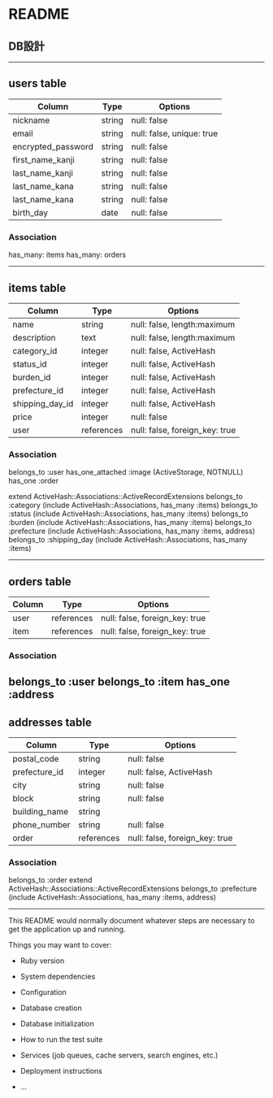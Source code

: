 # README

## DB設計
---
## users table

| Column             | Type    | Options                   |
| ------------------ | ------- | ------------------------- |
| nickname           | string  | null: false               |
| email              | string  | null: false, unique: true |
| encrypted_password | string  | null: false               |
| first_name_kanji   | string  | null: false               |
| last_name_kanji    | string  | null: false               |
| last_name_kana     | string  | null: false               |
| last_name_kana     | string  | null: false               |
| birth_day          | date    | null: false               |


### Association

has_many: items
has_many: orders

---
## items table

| Column          | Type       | Options                        |
| --------------- | ---------- | ------------------------------ |
| name            | string     | null: false, length:maximum    |
| description     | text       | null: false, length:maximum    |
| category_id     | integer    | null: false, ActiveHash        | 
| status_id       | integer    | null: false, ActiveHash        |
| burden_id       | integer    | null: false, ActiveHash        |
| prefecture_id   | integer    | null: false, ActiveHash        |
| shipping_day_id | integer    | null: false, ActiveHash        |
| price           | integer    | null: false                    |
| user            | references | null: false, foreign_key: true |


### Association

belongs_to :user
has_one_attached :image (ActiveStorage, NOTNULL)
has_one :order

extend ActiveHash::Associations::ActiveRecordExtensions
  belongs_to :category (include ActiveHash::Associations, has_many :items)
  belongs_to :status (include ActiveHash::Associations, has_many :items)
  belongs_to :burden (include ActiveHash::Associations, has_many :items)
  belongs_to :prefecture (include ActiveHash::Associations, has_many :items, address)
  belongs_to :shipping_day (include ActiveHash::Associations, has_many :items)

---
## orders table

| Column | Type       | Options                        |
| ------ | ---------- | ------------------------------ |
| user   | references | null: false, foreign_key: true |
| item   | references | null: false, foreign_key: true |


### Association

belongs_to :user
belongs_to :item
has_one :address
---
## addresses table

| Column        | Type       | Options                        |
| ------------- | ---------- | ------------------------------ |
| postal_code   | string     | null: false                    |
| prefecture_id | integer    | null: false, ActiveHash        |
| city          | string     | null: false                    |
| block         | string     | null: false                    |
| building_name | string     |                                |
| phone_number  | string     | null: false                     |
| order         | references | null: false, foreign_key: true |


### Association

belongs_to :order
extend ActiveHash::Associations::ActiveRecordExtensions
belongs_to :prefecture (include ActiveHash::Associations, has_many :items, address)

---

This README would normally document whatever steps are necessary to get the
application up and running.

Things you may want to cover:

* Ruby version

* System dependencies

* Configuration

* Database creation

* Database initialization

* How to run the test suite

* Services (job queues, cache servers, search engines, etc.)

* Deployment instructions

* ...
